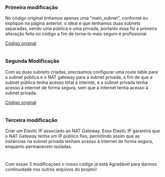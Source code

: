 ### Primeira modificação 

<p>
  No código original tinhamos apenas uma "main_subnet", conforme eu expliquei na página anterior, o ideal é que tenhamos duas subnets separadas, sendo uma pública e uma privada, portanto essa foi a primeira alteração feita no código a fim de torna-lo mais seguro e profissional.


  [Código original](https://github.com/Rodrigolppz/Vexpenses-Terraform/blob/main/Arquivos/network/old-network.tf)
  
</p>

#

### Segunda Modificação 
<p>
  Com as duas subnets criadas, precisamos configurar uma route table para a subnet pública e o NAT gateway para a subnet privada, a fim de que a subnet pública tenha acesso total à internet, e a subnet privada tenha acesso à internet de forma segura, sem que a internet tenha acesso à subnet privada. 
  
[Código original](https://github.com/Rodrigolppz/Vexpenses-Terraform/blob/main/Arquivos/network/old-network.tf)
  
</p>

#

### Terceira modificação
<p>
  
Criar um Elastic IP associado ao NAT Gateway. Esse Elastic IP garantirá que o NAT Gateway tenha um IP público fixo, permitindo assim que as instâncias na subnet privada tenham acesso à Internet de forma segura, enquanto permanecem isoladas.
  
</p>

#

Com essas 3 modificações o nosso código já está Agradável para darmos continuidade nos outros arquivos do projeto!



 
